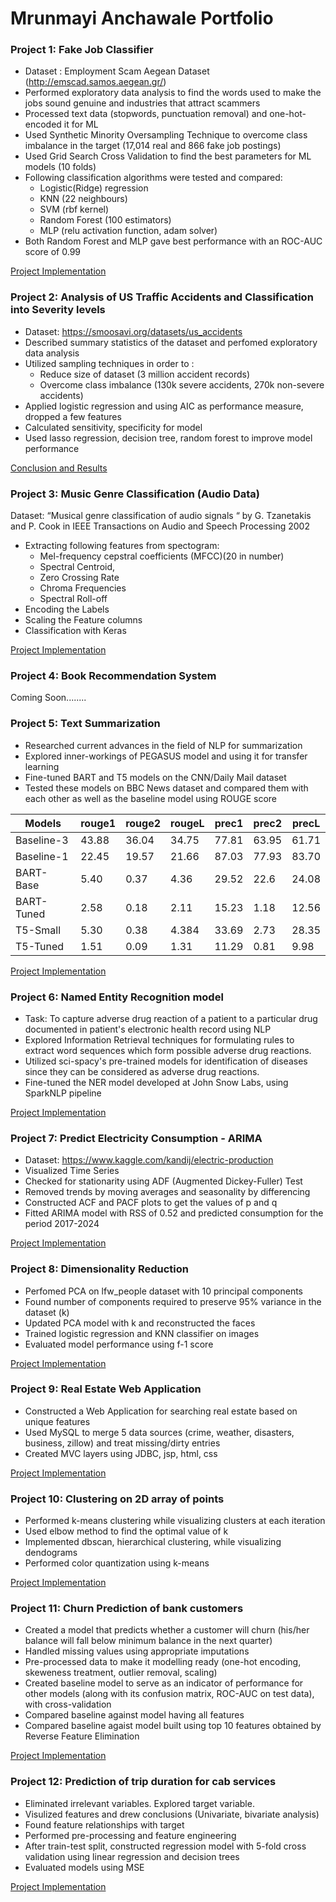 # Mrunmayi Anchawale Portfolio

### Project 1: Fake Job Classifier
* Dataset : Employment Scam Aegean Dataset (http://emscad.samos.aegean.gr/)
* Performed exploratory data analysis to find the words used to make the jobs sound genuine and industries that attract scammers
* Processed text data (stopwords, punctuation removal) and one-hot-encoded it for ML
* Used Synthetic Minority Oversampling Technique to overcome class imbalance in the target (17,014 real and 866 fake job postings)
* Used Grid Search Cross Validation to find the best parameters for ML models (10 folds)
* Following classification algorithms were tested and compared:
  * Logistic(Ridge) regression
  * KNN (22 neighbours)
  * SVM (rbf kernel)
  * Random Forest (100 estimators)
  * MLP (relu activation function, adam solver)
* Both Random Forest and MLP gave best performance with an ROC-AUC score of 0.99

[Project Implementation](https://github.com/MrunmayiSA/FakeJobClassifier.git)

### Project 2: Analysis of US Traffic Accidents and Classification into Severity levels
* Dataset: https://smoosavi.org/datasets/us_accidents
* Described summary statistics of the dataset and perfomed exploratory data analysis
* Utilized sampling techniques in order to :
  * Reduce size of dataset (3 million accident records)
  * Overcome class imbalance (130k severe accidents, 270k non-severe accidents)
* Applied logistic regression and using AIC as performance measure, dropped a few features
* Calculated sensitivity, specificity for model
* Used lasso regression, decision tree, random forest to improve model performance

[Conclusion and Results](https://zhuochenglin.github.io/US_Accidents_Project/)

### Project 3: Music Genre Classification (Audio Data)
Dataset: “Musical genre classification of audio signals “ by G. Tzanetakis and P. Cook in IEEE Transactions on Audio and Speech Processing 2002
* Extracting following features from spectogram:
  * Mel-frequency cepstral coefficients (MFCC)(20 in number)
  * Spectral Centroid,
  * Zero Crossing Rate
  * Chroma Frequencies
  * Spectral Roll-off
* Encoding the Labels
* Scaling the Feature columns
* Classification with Keras

[Project Implementation](https://github.com/MrunmayiSA/MusicGenreClassification.git)

### Project 4: Book Recommendation System
Coming Soon........




### Project 5: Text Summarization
* Researched current advances in the field of NLP for summarization
* Explored inner-workings of PEGASUS model and using it for transfer learning
* Fine-tuned BART and T5 models on the CNN/Daily Mail dataset 
* Tested these models on BBC News dataset and compared them with each other as well as the baseline model using ROUGE score<br>

|  Models   |rouge1 |rouge2 |rougeL |prec1  |prec2  | precL |
|-----------|-------|-------|-------|-------|-------|-------|
|Baseline-3 | 43.88 | 36.04 | 34.75 | 77.81 | 63.95 | 61.71 |
|Baseline-1 | 22.45 | 19.57 | 21.66 | 87.03 | 77.93 | 83.70 |
|BART-Base  | 5.40  | 0.37  | 4.36  | 29.52 | 22.6  | 24.08 |
|BART-Tuned | 2.58  | 0.18  | 2.11  | 15.23 | 1.18  | 12.56 |
|T5-Small   | 5.30  | 0.38  | 4.384 | 33.69 | 2.73  | 28.35 |
|T5-Tuned   | 1.51  | 0.09  | 1.31  | 11.29 | 0.81  | 9.98  |

[Project Implementation](https://github.com/MrunmayiSA/Text-Summarization.git)

### Project 6: Named Entity Recognition model
* Task: To capture adverse drug reaction of a patient to a particular drug documented in patient's electronic health record using NLP
* Explored Information Retrieval techniques for formulating rules to extract word sequences which form possible adverse drug reactions.
* Utilized sci-spacy's pre-trained models for identification of diseases since they can be considered as adverse drug reactions.
* Fine-tuned the NER model developed at John Snow Labs, using SparkNLP pipeline

[Project Implementation](https://github.com/MrunmayiSA/NERModel.git)

### Project 7: Predict Electricity Consumption - ARIMA
* Dataset: https://www.kaggle.com/kandij/electric-production
* Visualized Time Series
* Checked for stationarity using ADF (Augmented Dickey-Fuller) Test
* Removed trends by moving averages and seasonality by differencing
* Constructed ACF and PACF plots to get the values of p and q
* Fitted ARIMA model with RSS of 0.52 and predicted consumption for the period 2017-2024

[Project Implementation](https://github.com/MrunmayiSA/ElectricityConsumptionPrediction.git)


### Project 8: Dimensionality Reduction
* Perfomed PCA on lfw_people dataset with 10 principal components
* Found number of components required to preserve 95% variance in the dataset (k)
* Updated PCA model with k and reconstructed the faces
* Trained logistic regression and KNN classifier on images
* Evaluated model performance using f-1 score

[Project Implementation](https://github.com/MrunmayiSA/DimensionalityReductionOnFaces.git)

### Project 9: Real Estate Web Application
* Constructed a Web Application for searching real estate based on unique features
* Used MySQL to merge 5 data sources (crime, weather, disasters, business, zillow) and treat missing/dirty entries 
* Created MVC layers using JDBC, jsp, html, css

[Project Implementation](https://github.com/MrunmayiSA/OSPG_DataMonks.git)

### Project 10: Clustering on 2D array of points
* Performed k-means clustering while visualizing clusters at each iteration
* Used elbow method to find the optimal value of k
* Implemented dbscan, hierarchical clustering, while visualizing dendograms
* Performed color quantization using k-means

[Project Implementation](https://github.com/MrunmayiSA/ClusteringOn2DArray.git)


### Project 11: Churn Prediction of bank customers
* Created a model that predicts whether a customer will churn (his/her balance will fall below minimum balance in the next quarter)
* Handled missing values using appropriate imputations
* Pre-processed data to make it modelling ready (one-hot encoding, skeweness treatment, outlier removal, scaling)
* Created baseline model to serve as an indicator of performance for other models (along with its confusion matrix, ROC-AUC on test data), with cross-validation
* Compared baseline against model having all features
* Compared baseline agaist model built using top 10 features obtained by Reverse Feature Elimination

[Project Implementation](https://github.com/MrunmayiSA/CustomerChurnPrediction.git)


### Project 12: Prediction of trip duration for cab services
* Eliminated irrelevant variables. Explored target variable. 
* Visulized features and drew conclusions (Univariate, bivariate analysis)
* Found feature relationships with target
* Performed pre-processing and feature engineering
* After train-test split, constructed regression model with 5-fold cross validation using linear regression and decision trees
* Evaluated models using MSE

[Project Implementation](https://github.com/MrunmayiSA/PredictingTripDurationRegression.git)







